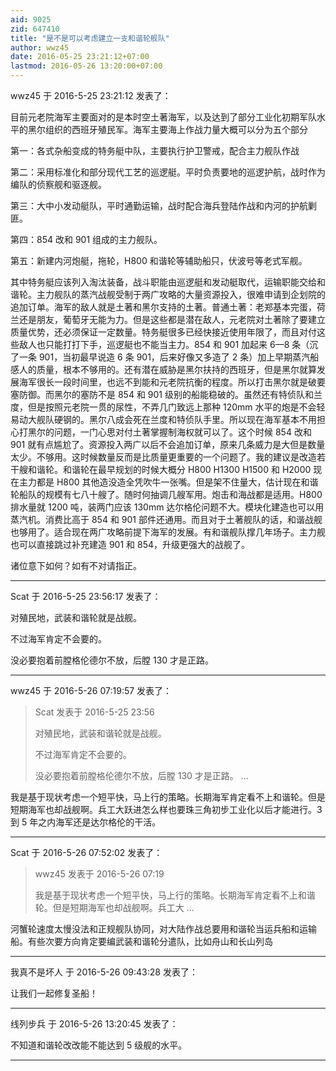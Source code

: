 ```yaml
---
aid: 9025
zid: 647410
title: "是不是可以考虑建立一支和谐轮舰队"
author: wwz45
date: 2016-05-25 23:21:12+07:00
lastmod: 2016-05-26 13:20:00+07:00
---
```


wwz45 于 2016-5-25 23:21:12 发表了：

目前元老院海军主要面对的是本时空土著海军，以及达到了部分工业化初期军队水平的黑尔组织的西班牙殖民军。海军主要海上作战力量大概可以分为五个部分

第一：各式杂船变成的特务艇中队，主要执行护卫警戒，配合主力舰队作战

第二：采用标准化和部分现代工艺的巡逻艇。平时负责要地的巡逻护航，战时作为编队的侦察舰和驱逐舰。

第三：大中小发动艇队，平时通勤运输，战时配合海兵登陆作战和内河的护航剿匪。

第四：854 改和 901 组成的主力舰队。

第五：新建内河炮艇，拖轮，H800 和谐轮等辅助船只，伏波号等老式军舰。

其中特务艇应该列入淘汰装备，战斗职能由巡逻艇和发动艇取代，运输职能交给和谐轮。主力舰队的蒸汽战舰受制于两广攻略的大量资源投入，很难申请到企划院的追加订单。海军的敌人就是土著和黑尔支持的土著。普通土著：老郑基本完蛋，荷兰还是朋友，葡萄牙无能为力。但是这些都是潜在敌人，元老院对土著除了要建立质量优势，还必须保证一定数量。特务艇很多已经快接近使用年限了，而且对付这些敌人也只能打打下手，巡逻艇也不能当主力。854 和 901 加起来 6—8 条（沉了一条 901，当初最早说造 6 条 901，后来好像又多造了 2 条）加上早期蒸汽船感人的质量，根本不够用的。还有潜在威胁是黑尔扶持的西班牙，但是黑尔就算发展海军很长一段时间里，也远不到能和元老院抗衡的程度。所以打击黑尔就是破要塞防御。而黑尔的塞防不是 854 和 901 级别的船能稳破的。虽然还有特侦队和兰度，但是按照元老院一贯的尿性，不弄几门致远上那种 120mm 水平的炮是不会轻易动大舰队硬钢的。黑尔八成会死在兰度和特侦队手里。所以现在海军基本不用担心打黑尔的问题，一门心思对付土著掌握制海权就可以了。这个时候 854 改和 901 就有点尴尬了。资源投入两广以后不会追加订单，原来几条威力是大但是数量太少。不够用。这时候数量反而是比质量更重要的一个问题了。我的建议是改造若干艘和谐轮。和谐轮在最早规划的时候大概分 H800 H1300 H1500 和 H2000 现在主力都是 H800 其他造没造全凭吹牛一张嘴。但是架不住量大，估计现在和谐轮船队的规模有七八十艘了。随时何抽调几艘军用。炮击和海战都是适用。H800 排水量就 1200 吨，装两门应该 130mm 达尔格伦问题不大。模块化建造也可以用蒸汽机。消费比高于 854 和 901 部件还通用。而且对于土著舰队的话，和谐战舰也够用了。适合现在两广攻略前提下海军的发展。有和谐舰队撑几年场子。主力舰也可以直接跳过补充建造 901 和 854，升级更强大的战舰了。

诸位意下如何？如有不对请指正。

---

Scat 于 2016-5-25 23:56:17 发表了：

对殖民地，武装和谐轮就是战舰。

不过海军肯定不会要的。

没必要抱着前膛格伦德尔不放，后膛 130 才是正路。

---

wwz45 于 2016-5-26 07:19:57 发表了：

> Scat 发表于 2016-5-25 23:56
>
> 对殖民地，武装和谐轮就是战舰。
>
> 不过海军肯定不会要的。
>
> 没必要抱着前膛格伦德尔不放，后膛 130 才是正路。 ...

我是基于现状考虑一个短平快，马上行的策略。长期海军肯定看不上和谐轮。但是短期海军也却战舰啊。兵工大跃进怎么样也要珠三角初步工业化以后才能进行。3 到 5 年之内海军还是达尔格伦的干活。

---

Scat 于 2016-5-26 07:52:02 发表了：

> wwz45 发表于 2016-5-26 07:19
>
> 我是基于现状考虑一个短平快，马上行的策略。长期海军肯定看不上和谐轮。但是短期海军也却战舰啊。兵工大 ...

河蟹轮速度太慢没法和正规舰队协同，对大陆作战总要用和谐轮当运兵船和运输船。有些次要方向肯定要编武装和谐轮分遣队，比如舟山和长山列岛

---

我真不是坏人 于 2016-5-26 09:43:28 发表了：

让我们一起修复圣船！

---

线列步兵 于 2016-5-26 13:20:45 发表了：

不知道和谐轮改改能不能达到 5 级舰的水平。

---

